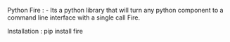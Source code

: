 Python Fire : - Its a python library that will turn any python component to a command line interface with a single call Fire.

Installation : pip install fire